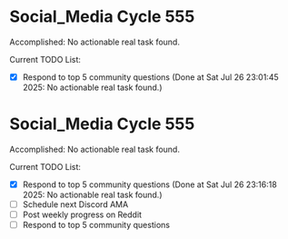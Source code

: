 # Social_Media Cycle 555

Accomplished: No actionable real task found.

Current TODO List:

- [x] Respond to top 5 community questions  (Done at Sat Jul 26 23:01:45 2025: No actionable real task found.)

# Social_Media Cycle 555

Accomplished: No actionable real task found.

Current TODO List:

- [x] Respond to top 5 community questions  (Done at Sat Jul 26 23:16:18 2025: No actionable real task found.)
- [ ] Schedule next Discord AMA
- [ ] Post weekly progress on Reddit
- [ ] Respond to top 5 community questions